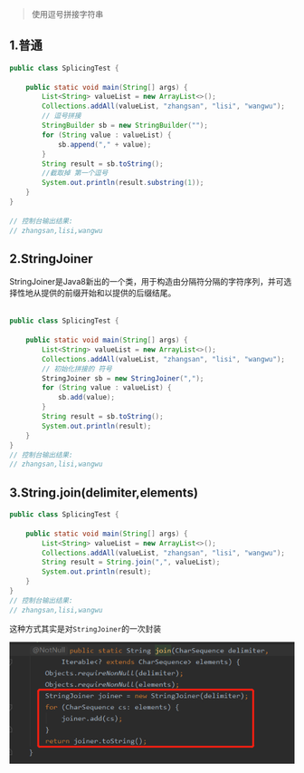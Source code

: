 
> 使用逗号拼接字符串
## 1.普通
```java
public class SplicingTest {

    public static void main(String[] args) {
        List<String> valueList = new ArrayList<>();
        Collections.addAll(valueList, "zhangsan", "lisi", "wangwu");
        // 逗号拼接
        StringBuilder sb = new StringBuilder("");
        for (String value : valueList) {
            sb.append("," + value);
        }
        String result = sb.toString();
        //截取掉 第一个逗号
        System.out.println(result.substring(1));
    }
}

// 控制台输出结果:
// zhangsan,lisi,wangwu
```

## 2.StringJoiner

StringJoiner是Java8新出的一个类，用于构造由分隔符分隔的字符序列，并可选择性地从提供的前缀开始和以提供的后缀结尾。

```java

public class SplicingTest {

    public static void main(String[] args) {
        List<String> valueList = new ArrayList<>();
        Collections.addAll(valueList, "zhangsan", "lisi", "wangwu");
        // 初始化拼接的 符号
        StringJoiner sb = new StringJoiner(",");
        for (String value : valueList) {
            sb.add(value);
        }
        String result = sb.toString();
        System.out.println(result);
    }
}
// 控制台输出结果:
// zhangsan,lisi,wangwu
```

## 3.String.join(delimiter,elements)

```java
public class SplicingTest {

    public static void main(String[] args) {
        List<String> valueList = new ArrayList<>();
        Collections.addAll(valueList, "zhangsan", "lisi", "wangwu");
        String result = String.join(",", valueList);
        System.out.println(result);
    }
}
// 控制台输出结果:
// zhangsan,lisi,wangwu

```

这种方式其实是对`StringJoiner`的一次封装

![String.join实现](../../assets/img/work/String.join实现.png)


